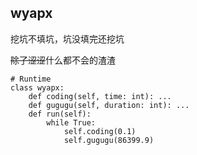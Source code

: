 ## wyapx

挖坑不填坑，坑没填完还挖坑

~~除了涩涩~~什么都不会的渣渣

```python3
# Runtime
class wyapx:
    def coding(self, time: int): ...
    def gugugu(self, duration: int): ...
    def run(self):
        while True:
            self.coding(0.1)
            self.gugugu(86399.9)

```
